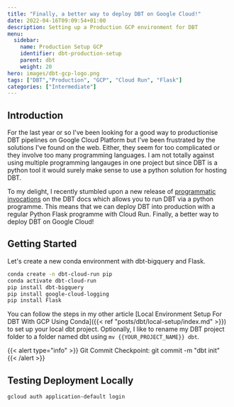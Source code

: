 ```yaml
---
title: "Finally, a better way to deploy DBT on Google Cloud!"
date: 2022-04-16T09:09:54+01:00
description: Setting up a Production GCP environment for DBT
menu:
  sidebar:
    name: Production Setup GCP
    identifier: dbt-production-setup
    parent: dbt
    weight: 20
hero: images/dbt-gcp-logo.png
tags: ["DBT","Production", "GCP", "Cloud Run", "Flask"]
categories: ["Intermediate"]
---
```


## Introduction

For the last year or so I've been looking for a good way to productionise DBT pipelines on Google Cloud Platform but I've been frustrated by the solutions I've found on the web. Either, they seem for too complicated or they involve too many programming languages. I am not totally against using multiple programming langauges in one project but since DBT is a python tool it would surely make sense to use a python solution for hosting DBT. 

To my delight, I recently stumbled upon a new release of [programmatic invocations](https://docs.getdbt.com/reference/programmatic-invocations) on the DBT docs which allows you to run DBT via a python programme. This means that we can deploy DBT into production with a regular Python Flask programme with Cloud Run. Finally, a better way to deploy DBT on Google Cloud!

## Getting Started

Let's create a new conda environment with dbt-bigquery and Flask.

```bash
conda create -n dbt-cloud-run pip
conda activate dbt-cloud-run
pip install dbt-bigquery
pip install google-cloud-logging
pip install Flask
```

You can follow the steps in my other article [Local Environment Setup For DBT With GCP Using Conda]({{< ref "posts/dbt/local-setup/index.md" >}}) to set up your local dbt project. Optionally, I like to rename my DBT project folder to a folder named dbt using `mv {{YOUR_PROJECT_NAME}} dbt`.

{{< alert type="info" >}}
Git Commit Checkpoint: git commit -m "dbt init"
{{< /alert >}}

## Testing Deployment Locally



```bash
gcloud auth application-default login
```


